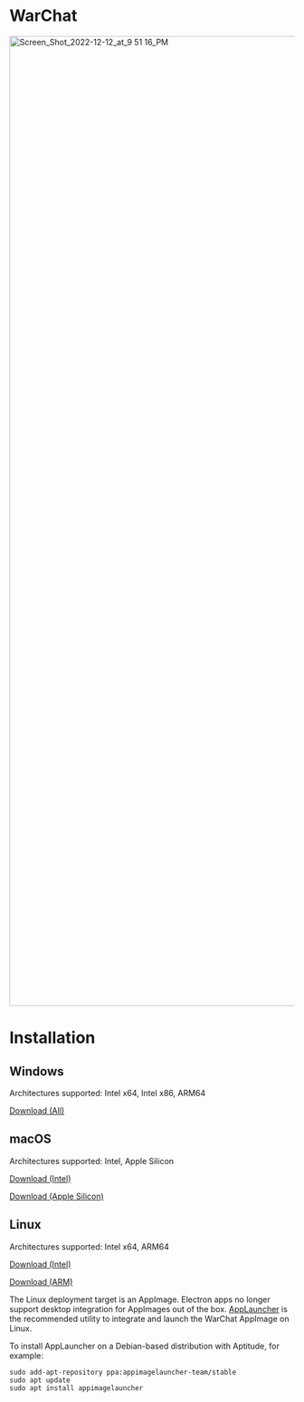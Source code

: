 # WarChat
<img width="1710" alt="Screen_Shot_2022-12-12_at_9 51 16_PM" src="https://user-images.githubusercontent.com/43896559/207384893-a7d9c125-e327-4766-a9e9-a02be2c5f774.png">

# Installation
## Windows
Architectures supported: Intel x64, Intel x86, ARM64

[Download (All)](https://github.com/KnightsOfGlory/WarChat/releases/download/v0.3.0/WarChat-Setup-0.3.0.exe)

## macOS
Architectures supported: Intel, Apple Silicon

[Download (Intel)](https://github.com/KnightsOfGlory/WarChat/releases/download/v0.3.0/WarChat-0.3.0.dmg)

[Download (Apple Silicon)](https://github.com/KnightsOfGlory/WarChat/releases/download/v0.3.0/WarChat-0.3.0-arm64.dmg)

## Linux
Architectures supported: Intel x64, ARM64

[Download (Intel)](https://github.com/KnightsOfGlory/WarChat/releases/download/v0.3.0/WarChat-0.3.0.AppImage)

[Download (ARM)](https://github.com/KnightsOfGlory/WarChat/releases/download/v0.3.0/WarChat-0.3.0-arm64.AppImage)

The Linux deployment target is an AppImage.  Electron apps no longer support desktop integration for AppImages out of the box.  [AppLauncher](https://github.com/TheAssassin/AppImageLauncher) is the recommended utility to integrate and launch the WarChat AppImage on Linux.

To install AppLauncher on a Debian-based distribution with Aptitude, for example:

```
sudo add-apt-repository ppa:appimagelauncher-team/stable
sudo apt update
sudo apt install appimagelauncher
```
